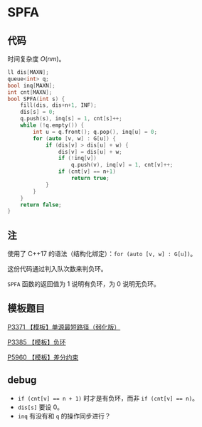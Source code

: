 # SPFA

## 代码

时间复杂度 $O(nm)$。

```cpp
ll dis[MAXN];
queue<int> q;
bool inq[MAXN];
int cnt[MAXN];
bool SPFA(int s) {
    fill(dis, dis+n+1, INF);
    dis[s] = 0;
    q.push(s), inq[s] = 1, cnt[s]++;
    while (!q.empty()) {
        int u = q.front(); q.pop(), inq[u] = 0;
        for (auto [v, w] : G[u]) {
            if (dis[v] > dis[u] + w) {
                dis[v] = dis[u] + w;
                if (!inq[v])
                    q.push(v), inq[v] = 1, cnt[v]++;
                if (cnt[v] == n+1)
                    return true;
            }
        }
    }
    return false;
}
```

## 注

使用了 C++17 的语法（结构化绑定）：`for (auto [v, w] : G[u])`。

这份代码通过判入队次数来判负环。

`SPFA` 函数的返回值为 $1$ 说明有负环，为 $0$ 说明无负环。

## 模板题目

[P3371 【模板】单源最短路径（弱化版）](https://www.luogu.com.cn/problem/P3371)

[P3385 【模板】负环](https://www.luogu.com.cn/problem/P3385)

[P5960 【模板】差分约束](https://www.luogu.com.cn/problem/P5960)

## debug

- `if (cnt[v] == n + 1)` 时才是有负环，而非 `if (cnt[v] == n)`。
- `dis[s]` 要设 $0$。
- `inq` 有没有和 `q` 的操作同步进行？